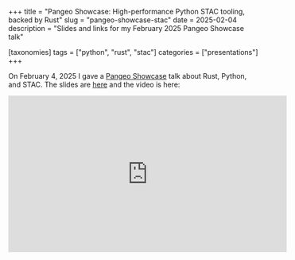 +++
title = "Pangeo Showcase: High-performance Python STAC tooling, backed by Rust"
slug = "pangeo-showcase-stac"
date = 2025-02-04
description = "Slides and links for my February 2025 Pangeo Showcase talk"

[taxonomies]
tags = ["python", "rust", "stac"]
categories = ["presentations"]
+++

On February 4, 2025 I gave a [Pangeo Showcase](https://discourse.pangeo.io/t/pangeo-showcase-high-performance-python-stac-tooling-backed-by-rust-feb-5-2025/4847/3) talk about Rust, Python, and STAC.
The slides are [here](https://www.gadom.ski/2025-02-05-PangeoShowcase/) and the video is here:

<iframe width="560" height="315" src="https://www.youtube.com/embed/FdCJPmx2Oqc?si=JyooY7sRbFuYjr1G" title="YouTube video player" frameborder="0" allow="accelerometer; autoplay; clipboard-write; encrypted-media; gyroscope; picture-in-picture; web-share" referrerpolicy="strict-origin-when-cross-origin" allowfullscreen></iframe>
